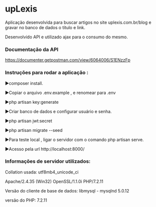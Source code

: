 # upLexis
Aplicação desenvolvida para buscar artigos no site uplexis.com.br/blog e gravar no banco de dados o titulo e link.

Desenvolvido API e utilizado ajax para o consumo do mesmo.

### Documentação da API

https://documenter.getpostman.com/view/6064006/S1ENzzFp

### Instruções para rodar a aplicação : 


►composer install.

►Copiar o arquivo .env.example , e renomear para .env

►php artisan key:generate

►Criar banco de dados e configurar usuário e senha.

►php artisan jwt:secret

►php artisan migrate --seed

►Para teste local , ligar o servidor com o comando php artisan serve.

►Acesso pela url http://localhost:8000/


### Informações de servidor utilizados:
Collation usada: utf8mb4_unicode_ci

Apache/2.4.35 (Win32) OpenSSL/1.1.0i PHP/7.2.11

Versão do cliente de base de dados: libmysql - mysqlnd 5.0.12

versão do PHP: 7.2.11
